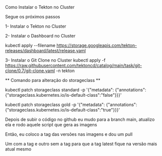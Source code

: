 Como Instalar o Tekton no Cluster

Segue os próximos passos

1- Instalar o Tekton no Cluster

2- Instalar o Dashboard no Cluster

kubectl apply --filename https://storage.googleapis.com/tekton-releases/dashboard/latest/release.yaml

3- Instalar o Git Clone no Cluster
kubectl apply -f https://raw.githubusercontent.com/tektoncd/catalog/main/task/git-clone/0.7/git-clone.yaml -n tekton


** Comando para alteração do storageclass **

kubectl patch storageclass standard -p '{"metadata": {"annotations":{"storageclass.kubernetes.io/is-default-class":"false"}}}'

kubectl patch storageclass gold -p '{"metadata": {"annotations":{"storageclass.kubernetes.io/is-default-class":"true"}}}'


Depois de subir o código no github eu mudo para a branch main, atualizo ela e rodo aquele script que gera as imagens

Então, eu coloco a tag das versões nas imagens e dou um pull

Um com a tag e outro sem a tag para que a tag latest fique na versão mais atual mesmo